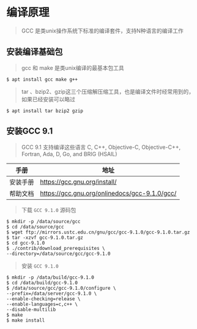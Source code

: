 # 编译原理

> GCC 是类unix操作系统下标准的编译套件，支持N种语言的编译工作

## 安装编译基础包

> gcc 和 make 是类unix编译的最基本包工具

```shell
$ apt install gcc make g++
```

> tar 、bzip2、gzip这三个压缩解压缩工具，也是编译文件时经常用到的，如果已经安装可以略过

```shell
$ apt install tar bzip2 gzip
```

## 安装GCC 9.1

> GCC 9.1 支持编译这些语言 C, C++, Objective-C, Objective-C++, Fortran, Ada, D, Go, and BRIG (HSAIL)

手册   | 地址
---- | -----------------------------------------------
安装手册 | <https://gcc.gnu.org/install/>
帮助文档 | <https://gcc.gnu.org/onlinedocs/gcc-9.1.0/gcc/>

> 下载 `GCC 9.1.0` 源码包

```shell
$ mkdir -p /data/source/gcc
$ cd /data/source/gcc
$ wget ftp://mirrors.ustc.edu.cn/gnu/gcc/gcc-9.1.0/gcc-9.1.0.tar.gz
$ tar -xzvf gcc-9.1.0.tar.gz
$ cd gcc-9.1.0
$ ./contrib/download_prerequisites \
--directory=/data/source/gcc/gcc-9.1.0
```

> 安装 `GCC 9.1.0`

```shell
$ mkdir -p /data/build/gcc-9.1.0
$ cd /data/build/gcc-9.1.0
$ /data/source/gcc/gcc-9.1.0/configure \
--prefix=/data/server/gcc-9.1.0 \
--enable-checking=release \
--enable-languages=c,c++ \
--disable-multilib
$ make
$ make install
```
